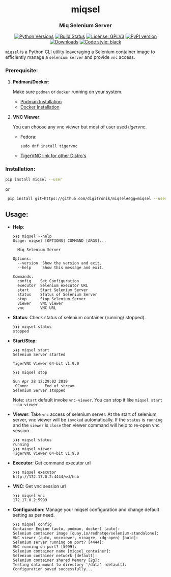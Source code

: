 <h1 align="center"> miqsel</h1>
<h3 align="center">Miq Selenium Server</h3>

<p align="center">
<a href="https://pypi.org/project/miqsel"><img alt="Python Versions"
src="https://img.shields.io/pypi/pyversions/miqsel.svg?style=flat"></a>
<a href="https://github.com/digitronik/miqsel/actions?query=workflow%3A%22%F0%9F%95%B5%EF%B8%8F+Test+suite%22"><img alt="Build Status"
src="https://github.com/digitronik/miqsel/workflows/%F0%9F%95%B5%EF%B8%8F%20Test%20suite/badge.svg"></a>
<a href="https://github.com/digitronik/miqsel/blob/master/LICENSE"><img alt="License: GPLV3"
src="https://img.shields.io/pypi/l/miqsel.svg?version=latest"></a>
<a href="https://pypi.org/project/miqsel/#history"><img alt="PyPI version"
src="https://badge.fury.io/py/miqsel.svg"></a>
<a href="https://pepy.tech/project/miqsel"><img alt="Downloads"
src="https://pepy.tech/badge/miqsel"></a>
<a href="https://pypi.org/project/black"><img alt="Code style: black"
src="https://img.shields.io/badge/code%20style-black-000000.svg"></a>
</p>

`miqsel` is a Python CLI utility leaveraging a Selenium container image to efficiently manage a
`selenium server` and provide `vnc` access.


### Prerequisite:
1. **Podman/Docker**:

    Make sure `podman` or `docker` running on your system.
    - [Podman Installation](https://podman.io/getting-started/installation.html)
    - [Docker Installation](https://docs.docker.com/engine/install/)

2. **VNC Viewer**:

    You can choose any vnc viewer but most of user used _tigervnc_.
    - Fedora:
        ```
        sudo dnf install tigervnc
        ```
    - [TigerVNC link for other Distro's](http://tigervnc.bphinz.com/nightly/)

### Installation:
```bash
pip install miqsel --user
```
or
```bash
 pip install git+https://github.com/digitronik/miqsel#egg=miqsel --user
```

## Usage:
- **Help**:
    ```shell
    ❯❯❯ miqsel --help
    Usage: miqsel [OPTIONS] COMMAND [ARGS]...

      Miq Selenium Server

    Options:
      --version  Show the version and exit.
      --help     Show this message and exit.

    Commands:
      config    Set Configuration
      executor  Selenium executor URL
      start     Start Selenium Server
      status    Status of Selenium Server
      stop      Stop Selenium Server
      viewer    VNC viewer
      vnc       VNC URL
    ```

- **Status**:
Check status of selenium container (running/ stopped).
    ```shell
    ❯❯❯ miqsel status
    stopped
    ```

- **Start/Stop**:
    ```shell
    ❯❯❯ miqsel start
    Selenium Server started

    TigerVNC Viewer 64-bit v1.9.0

    ❯❯❯ miqsel stop

    Sun Apr 28 12:29:02 2019
     CConn:       End of stream
    Selenium Server stopped
    ```
    Note: `start` default invoke `vnc-viewer`. You can stop it like `miqsel start --no-viewer`

- **Viewer**:
Take `vnc` access of selenium server. At the start of selenium server, vnc viewer will be `invoked` automatically.
If the `status` is `running` and the `viewer` is `close` then viewer command will help to re-open vnc session.

    ```shell
    ❯❯❯ miqsel status
    running
    ❯❯❯ miqsel viewer
    TigerVNC Viewer 64-bit v1.9.0
    ```

- **Executor**:
Get command executor url
    ```shell
    ❯❯❯ miqsel executor
    http://172.17.0.2:4444/wd/hub
    ```

- **VNC**:
Get vnc session url
    ```shell
    ❯❯❯ miqsel vnc
    172.17.0.2:5999
    ```

- **Configuration**:
    Manage your miqsel configuration and change default setting as per need.
    ```shell
    ❯❯❯ miqsel config
    Container Engine (auto, podman, docker) [auto]:
    Selenium container image [quay.io/redhatqe/selenium-standalone]:
    VNC viewer (auto, vncviewer, vinagre, xdg-open) [auto]:
    Selenium server running on port? [4444]:
    VNC running on port? [5999]:
    Selenium container name [miqsel_container]:
    Selenium container network [default]:
    Selenium container shared Memory [2g]:
    Testing data mount to directory '/data' [default]:
    Configuration saved successfully...
    ```
